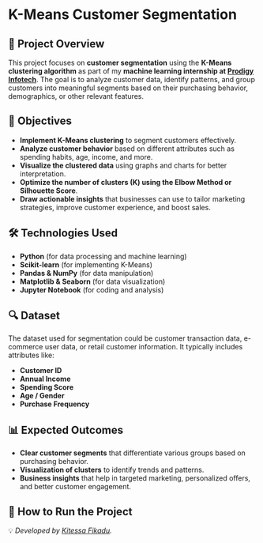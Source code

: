 # K-Means Customer Segmentation

## 📌 Project Overview
This project focuses on **customer segmentation** using the **K-Means clustering algorithm** as part of my **machine learning internship at [Prodigy Infotech](https://prodigyinfotech.dev/)**. The goal is to analyze customer data, identify patterns, and group customers into meaningful segments based on their purchasing behavior, demographics, or other relevant features.

## 🎯 Objectives
- **Implement K-Means clustering** to segment customers effectively.
- **Analyze customer behavior** based on different attributes such as spending habits, age, income, and more.
- **Visualize the clustered data** using graphs and charts for better interpretation.
- **Optimize the number of clusters (K) using the Elbow Method or Silhouette Score**.
- **Draw actionable insights** that businesses can use to tailor marketing strategies, improve customer experience, and boost sales.

## 🛠️ Technologies Used
- **Python** (for data processing and machine learning)
- **Scikit-learn** (for implementing K-Means)
- **Pandas & NumPy** (for data manipulation)
- **Matplotlib & Seaborn** (for data visualization)
- **Jupyter Notebook** (for coding and analysis)

## 🔍 Dataset
The dataset used for segmentation could be customer transaction data, e-commerce user data, or retail customer information. It typically includes attributes like:
- **Customer ID**
- **Annual Income**
- **Spending Score**
- **Age / Gender**
- **Purchase Frequency**

## 📊 Expected Outcomes
- **Clear customer segments** that differentiate various groups based on purchasing behavior.
- **Visualization of clusters** to identify trends and patterns.
- **Business insights** that help in targeted marketing, personalized offers, and better customer engagement.

## 🚀 How to Run the Project

💡 *Developed by [Kitessa Fikadu](https://linkedin.com/in/kitessa-fikadu).*
